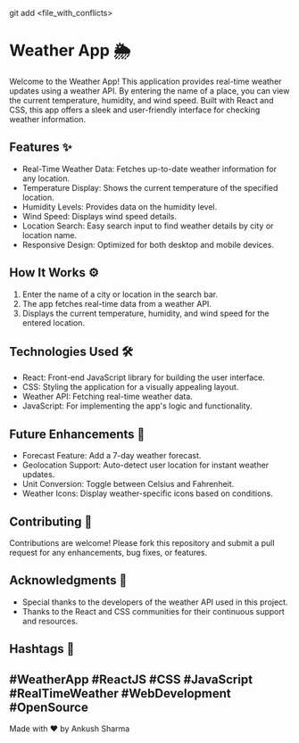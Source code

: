 git add <file_with_conflicts>
# Weather App 🌦️

Welcome to the Weather App! This application provides real-time weather updates using a weather API. By entering the name of a place, you can view the current temperature, humidity, and wind speed. Built with React and CSS, this app offers a sleek and user-friendly interface for checking weather information.

## Features ✨

- Real-Time Weather Data: Fetches up-to-date weather information for any location.
- Temperature Display: Shows the current temperature of the specified location.
- Humidity Levels: Provides data on the humidity level.
- Wind Speed: Displays wind speed details.
- Location Search: Easy search input to find weather details by city or location name.
- Responsive Design: Optimized for both desktop and mobile devices.

## How It Works ⚙️

1. Enter the name of a city or location in the search bar.
2. The app fetches real-time data from a weather API.
3. Displays the current temperature, humidity, and wind speed for the entered location.

## Technologies Used 🛠️

- React: Front-end JavaScript library for building the user interface.
- CSS: Styling the application for a visually appealing layout.
- Weather API: Fetching real-time weather data.
- JavaScript: For implementing the app's logic and functionality.

## Future Enhancements 🚀

- Forecast Feature: Add a 7-day weather forecast.
- Geolocation Support: Auto-detect user location for instant weather updates.
- Unit Conversion: Toggle between Celsius and Fahrenheit.
- Weather Icons: Display weather-specific icons based on conditions.

## Contributing 🤝

Contributions are welcome! Please fork this repository and submit a pull request for any enhancements, bug fixes, or features.

## Acknowledgments 🙏

- Special thanks to the developers of the weather API used in this project.
- Thanks to the React and CSS communities for their continuous support and resources.

## Hashtags 📢
#WeatherApp #ReactJS #CSS #JavaScript #RealTimeWeather #WebDevelopment #OpenSource
---

Made with ❤️ by Ankush Sharma